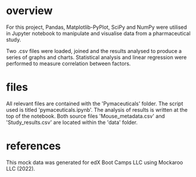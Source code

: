 # overview
For this project, Pandas, Matplotlib-PyPlot, SciPy and NumPy were utilised in Jupyter notebook to manipulate and visualise data from a pharmaceutical study.

Two .csv files were loaded, joined and the results analysed to produce a series of graphs and charts. Statistical analysis and linear regression were performed to measure correlation between factors.

# files
All relevant files are contained with the 'Pymaceuticals' folder.
The script used is titled 'pymaceuticals.ipynb'. The analysis of results is written at the top of the notebook.
Both source files 'Mouse_metadata.csv' and 'Study_results.csv' are located within the 'data' folder.

# references
This mock data was generated for edX Boot Camps LLC using Mockaroo LLC (2022).
